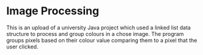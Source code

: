 # Image Processing
This is an upload of a university Java project which used a linked list data structure to process and group colours in a chose image.
The program groups pixels based on their colour value comparing them to a pixel that the user clicked.
